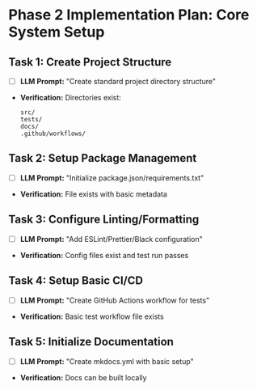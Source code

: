 # Phase 2 Implementation Plan: Core System Setup

## Task 1: Create Project Structure
- [ ] **LLM Prompt:** "Create standard project directory structure"
- **Verification:** Directories exist:
  ```
  src/
  tests/
  docs/
  .github/workflows/
  ```

## Task 2: Setup Package Management
- [ ] **LLM Prompt:** "Initialize package.json/requirements.txt"
- **Verification:** File exists with basic metadata

## Task 3: Configure Linting/Formatting
- [ ] **LLM Prompt:** "Add ESLint/Prettier/Black configuration"
- **Verification:** Config files exist and test run passes

## Task 4: Setup Basic CI/CD
- [ ] **LLM Prompt:** "Create GitHub Actions workflow for tests"
- **Verification:** Basic test workflow file exists

## Task 5: Initialize Documentation
- [ ] **LLM Prompt:** "Create mkdocs.yml with basic setup"
- **Verification:** Docs can be built locally